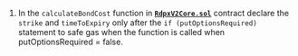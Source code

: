 1. In the ```calculateBondCost``` function in [**```RdpxV2Core.sol```**](https://github.com/code-423n4/2023-08-dopex/blob/eb4d4a201b3a75dd4bddc74a34e9c42c71d0d12f/contracts/core/RdpxV2Core.sol#L1189C4-L1198C6) contract declare the ```strike``` and ```timeToExpiry``` only after the ```if (putOptionsRequired)``` statement to safe gas when the function is called when putOptionsRequired = false.